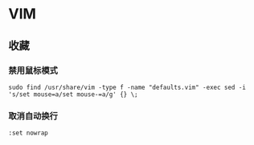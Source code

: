 # VIM

## 收藏

### 禁用鼠标模式

```shell
sudo find /usr/share/vim -type f -name "defaults.vim" -exec sed -i 's/set mouse=a/set mouse-=a/g' {} \;
```

### 取消自动换行

```shell
:set nowrap
```
